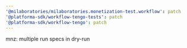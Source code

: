 ```yaml
---
'@milaboratories/milaboratories.monetization-test.workflow': patch
'@platforma-sdk/workflow-tengo-tests': patch
'@platforma-sdk/workflow-tengo': patch
---
```


mnz: multiple run specs in dry-run
